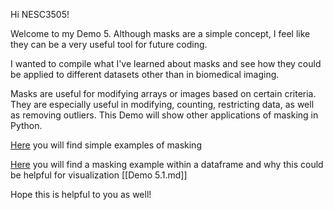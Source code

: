 Hi NESC3505!

Welcome to my Demo 5. Although masks are a simple concept, I feel like they can be a very useful tool for future coding.

I wanted to compile what I've learned about masks and see how they could be applied to different datasets other than in biomedical imaging. 

Masks are useful for modifying arrays or images based on certain criteria. They are especially useful in modifying, counting, restricting data, as well as removing outliers.
This Demo will show other applications of masking in Python.

[Here](https://github.com/an648648/demo-5/blob/gh-pages/Demo%205.md) you will find simple examples of masking 

[Here](https://github.com/an648648/demo-5/blob/main/Demo%205.1.md) you will find a masking example within a dataframe and why this could be helpful for visualization [[Demo 5.1.md]]

Hope this is helpful to you as well!
